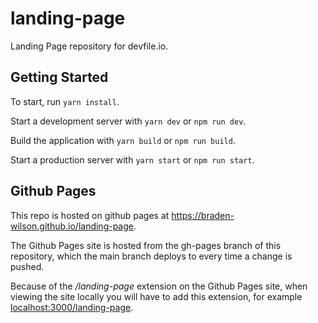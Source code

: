 # landing-page

Landing Page repository for devfile.io.

## Getting Started

To start, run `yarn install`.

Start a development server with `yarn dev` or `npm run dev`.

Build the application with `yarn build` or `npm run build`.

Start a production server with `yarn start` or `npm run start`.

## Github Pages

This repo is hosted on github pages at https://braden-wilson.github.io/landing-page.

The Github Pages site is hosted from the gh-pages branch of this repository, which the main branch deploys to every time a change is pushed.

Because of the _/landing-page_ extension on the Github Pages site, when viewing the site locally you will have to add this extension, for example [localhost:3000/landing-page](localhost:3000/landing-page).
